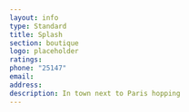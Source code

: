 ```yaml
---
layout: info
type: Standard
title: Splash
section: boutique
logo: placeholder
ratings:
phone: "25147"
email:
address:
description: In town next to Paris hopping
---
```

